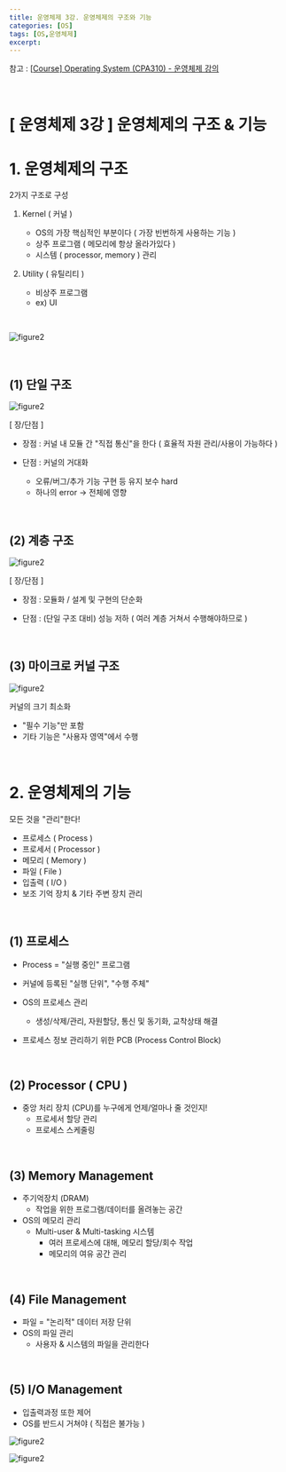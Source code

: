 ```yaml
---
title: 운영체제 3강. 운영체제의 구조와 기능
categories: [OS]
tags: [OS,운영체제]
excerpt: 
---
```


참고 : [[Course\] Operating System (CPA310) - 운영체제 강의](https://www.youtube.com/playlist?list=PLBrGAFAIyf5rby7QylRc6JxU5lzQ9c4tN)

<br>

# [ 운영체제 3강 ] 운영체제의 구조 & 기능

# 1. 운영체제의 구조 

2가지 구조로 구성

1. Kernel ( 커널 )
   - OS의 가장 핵심적인 부분이다 ( 가장 빈번하게 사용하는 기능 )
   - 상주 프로그램 ( 메모리에 항상 올라가있다 )
   - 시스템 ( processor, memory ) 관리

2. Utility ( 유틸리티 )
   - 비상주 프로그램
   - ex) UI

<br>

![figure2](/assets/img/os/img10.png)

<br>

## (1) 단일 구조

![figure2](/assets/img/os/img11.png)

[ 장/단점 ]

- 장점 : 커널 내 모듈 간 "직접 통신"을 한다 ( 효율적 자원 관리/사용이 가능하다 )

- 단점 : 커널의 거대화
  - 오류/버그/추가 기능 구현 등 유지 보수 hard
  - 하나의 error -> 전체에 영향

<br>

## (2) 계층 구조

![figure2](/assets/img/os/img12.png)

[ 장/단점 ]

- 장점 : 모듈화 / 설계 및 구현의 단순화

- 단점 : (단일 구조 대비) 성능 저하 ( 여러 계층 거쳐서 수행해야하므로 )

<br>

## (3) 마이크로 커널 구조

![figure2](/assets/img/os/img13.png)

커널의 크기 최소화

- "필수 기능"만 포함
- 기타 기능은 "사용자 영역"에서 수행

<br>

# 2. 운영체제의 기능

모든 것을 "관리"한다!

- 프로세스 ( Process )
- 프로세서 ( Processor )
- 메모리 ( Memory )
- 파일 ( File )
- 입출력 ( I/O )
- 보조 기억 장치 & 기타 주변 장치 관리

<br>

## (1) 프로세스

- Process = "실행 중인" 프로그램

- 커널에 등록된 "실행 단위", "수행 주체"
- OS의 프로세스 관리
  - 생성/삭제/관리, 자원할당, 통신 및 동기화, 교착상태 해결
- 프로세스 정보 관리하기 위한 PCB (Process Control Block)

<br>

## (2) Processor ( CPU )

- 중앙 처리 장치 (CPU)를 누구에게 언제/얼마나 줄 것인지!
  - 프로세서 할당 관리
  - 프로세스 스케줄링

<br>

## (3) Memory Management

- 주기억장치 (DRAM)
  - 작업을 위한 프로그램/데이터를 올려놓는 공간
- OS의 메모리 관리
  - Multi-user & Multi-tasking 시스템
    - 여러 프로세스에 대해, 메모리 할당/회수 작업
    - 메모리의 여유 공간 관리

<br>

## (4) File Management

- 파일 = "논리적" 데이터 저장 단위
- OS의 파일 관리
  - 사용자 & 시스템의 파일을 관리한다

<br>

## (5) I/O Management

- 입출력과정 또한 제어
- OS를 반드시 거쳐야 ( 직접은 불가능 )

![figure2](/assets/img/os/img14.png)

![figure2](/assets/img/os/img15.png)

<br>

